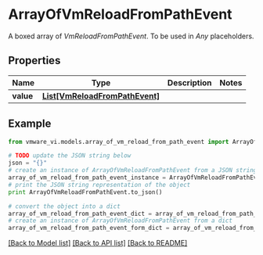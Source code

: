 # ArrayOfVmReloadFromPathEvent

A boxed array of *VmReloadFromPathEvent*. To be used in *Any* placeholders. 

## Properties
Name | Type | Description | Notes
------------ | ------------- | ------------- | -------------
**value** | [**List[VmReloadFromPathEvent]**](VmReloadFromPathEvent.md) |  | 

## Example

```python
from vmware_vi.models.array_of_vm_reload_from_path_event import ArrayOfVmReloadFromPathEvent

# TODO update the JSON string below
json = "{}"
# create an instance of ArrayOfVmReloadFromPathEvent from a JSON string
array_of_vm_reload_from_path_event_instance = ArrayOfVmReloadFromPathEvent.from_json(json)
# print the JSON string representation of the object
print ArrayOfVmReloadFromPathEvent.to_json()

# convert the object into a dict
array_of_vm_reload_from_path_event_dict = array_of_vm_reload_from_path_event_instance.to_dict()
# create an instance of ArrayOfVmReloadFromPathEvent from a dict
array_of_vm_reload_from_path_event_form_dict = array_of_vm_reload_from_path_event.from_dict(array_of_vm_reload_from_path_event_dict)
```
[[Back to Model list]](../README.md#documentation-for-models) [[Back to API list]](../README.md#documentation-for-api-endpoints) [[Back to README]](../README.md)


